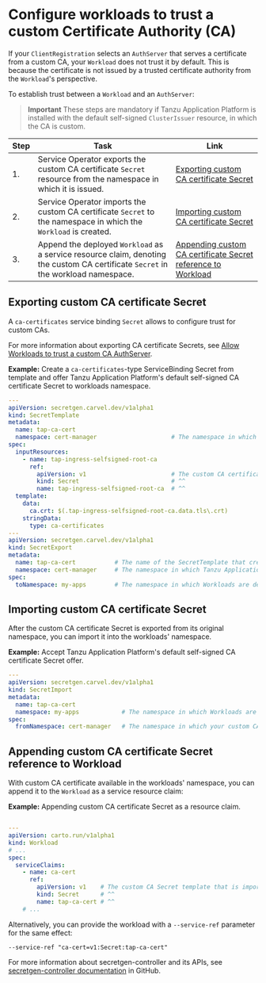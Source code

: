 # Configure workloads to trust a custom Certificate Authority (CA)

If your `ClientRegistration` selects an `AuthServer` that serves a certificate from a custom CA, your `Workload`
does not trust it by default. This is because the certificate is not issued by a trusted certificate authority from the `Workload`'s 
perspective. 

To establish trust between a `Workload` and an `AuthServer`:

> **Important** These steps are mandatory if Tanzu Application Platform is installed with the default self-signed `ClusterIssuer` resource, in which the CA is custom.

|Step|Task|Link|
|----|----|----|
|1.| Service Operator exports the custom CA certificate `Secret` resource from the namespace in which it is issued. |[Exporting custom CA certificate Secret](#export-ca)|
|2.| Service Operator imports the custom CA certificate `Secret` to the namespace in which the `Workload` is created. |[Importing custom CA certificate Secret](#import-ca)|
|3.| Append the deployed `Workload` as a service resource claim, denoting the custom CA certificate `Secret` in the workload namespace. |[Appending custom CA certificate Secret reference to Workload](#append-ca)|

## <a id="export-ca"></a> Exporting custom CA certificate Secret

A `ca-certificates` service binding `Secret` allows to configure trust for custom CAs.

For more information about exporting CA certificate Secrets, see [Allow Workloads to trust a custom CA AuthServer](./issuer-uri-and-tls.md#trust-custom-ca).

**Example:** Create a `ca-certificates`-type ServiceBinding Secret from template and offer Tanzu Application Platform's default self-signed CA
certificate Secret to workloads namespace.

```yaml
---
apiVersion: secretgen.carvel.dev/v1alpha1
kind: SecretTemplate
metadata:
  name: tap-ca-cert
  namespace: cert-manager                     # The namespace in which your custom CA Secret resides.
spec:
  inputResources:
    - name: tap-ingress-selfsigned-root-ca
      ref:
        apiVersion: v1                        # The custom CA certificate Secret.
        kind: Secret                          # ^^
        name: tap-ingress-selfsigned-root-ca  # ^^
  template:
    data:
      ca.crt: $(.tap-ingress-selfsigned-root-ca.data.tls\.crt)
    stringData:
      type: ca-certificates
---
apiVersion: secretgen.carvel.dev/v1alpha1
kind: SecretExport
metadata:
  name: tap-ca-cert           # The name of the SecretTemplate that created the "ca-certificates" Secret.
  namespace: cert-manager     # The namespace in which Tanzu Application Platform's self-signed ClusterIssuer stores its CA cert Secret.
spec:
  toNamespace: my-apps        # The namespace in which Workloads are deployed.
```

## <a id="import-ca"></a> Importing custom CA certificate Secret

After the custom CA certificate Secret is exported from its original namespace, you can import it into the
workloads' namespace.

**Example:** Accept Tanzu Application Platform's default self-signed CA certificate Secret offer.

```yaml
---
apiVersion: secretgen.carvel.dev/v1alpha1
kind: SecretImport
metadata:
  name: tap-ca-cert
  namespace: my-apps            # The namespace in which Workloads are deployed.
spec:
  fromNamespace: cert-manager   # The namespace in which your custom CA certificate Secret resides.
```

## <a id="append-ca"></a> Appending custom CA certificate Secret reference to Workload

With custom CA certificate available in the workloads' namespace, you can append it to the `Workload` as a service 
resource claim:

**Example:** Appending custom CA certificate Secret as a resource claim.

```yaml

---
apiVersion: carto.run/v1alpha1
kind: Workload
# ...
spec:
  serviceClaims:
    - name: ca-cert
      ref:
        apiVersion: v1    # The custom CA Secret template that is imported into the workloads' namespace.
        kind: Secret      # ^^
        name: tap-ca-cert # ^^
    # ...
```

Alternatively, you can provide the workload with a `--service-ref` parameter for the same effect:

```shell
--service-ref "ca-cert=v1:Secret:tap-ca-cert"
```

For more information about secretgen-controller and its APIs, see [secretgen-controller documentation](https://github.com/vmware-tanzu/carvel-secretgen-controller) in GitHub.
